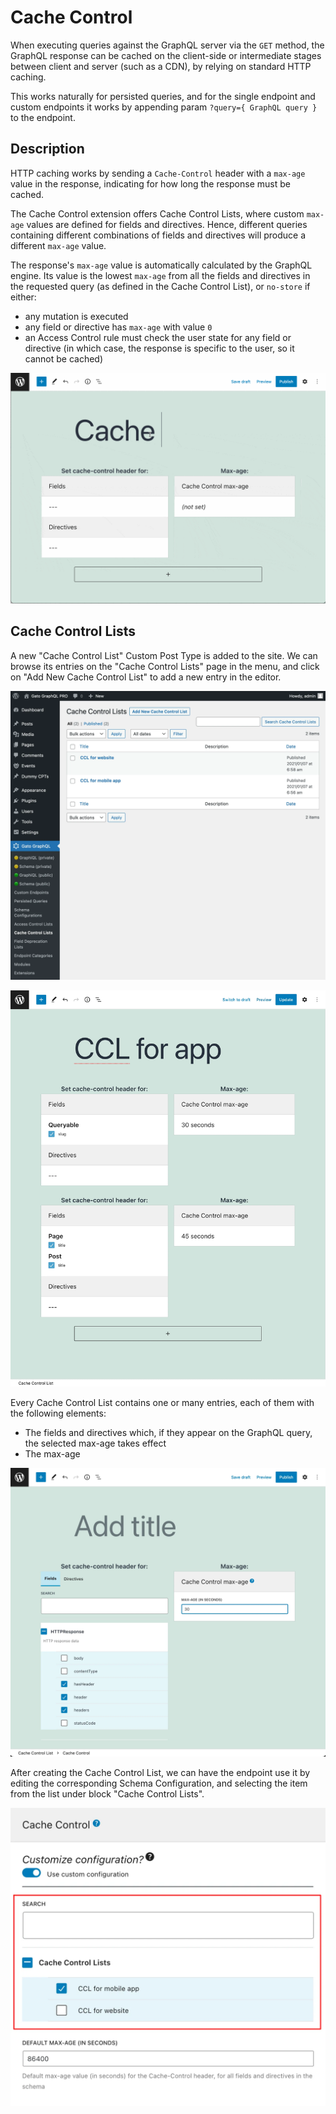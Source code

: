# Cache Control

When executing queries against the GraphQL server via the `GET` method, the GraphQL response can be cached on the client-side or intermediate stages between client and server (such as a CDN), by relying on standard HTTP caching.

This works naturally for persisted queries, and for the single endpoint and custom endpoints it works by appending param `?query={ GraphQL query }` to the endpoint.

## Description

HTTP caching works by sending a `Cache-Control` header with a `max-age` value in the response, indicating for how long the response must be cached.

The Cache Control extension offers Cache Control Lists, where custom `max-age` values are defined for fields and directives. Hence, different queries containing different combinations of fields and directives will produce a different `max-age` value.

The response's `max-age` value is automatically calculated by the GraphQL engine. Its value is the lowest `max-age` from all the fields and directives in the requested query (as defined in the Cache Control List), or `no-store` if either:

- any mutation is executed
- any field or directive has `max-age` with value `0`
- an Access Control rule must check the user state for any field or directive (in which case, the response is specific to the user, so it cannot be cached)

<div class="img-width-1024" markdown=1>

![Defining a cache control policy](../../images/cache-control.gif "Defining a cache control policy")

</div>

## Cache Control Lists

A new "Cache Control List" Custom Post Type is added to the site. We can browse its entries on the "Cache Control Lists" page in the menu, and click on "Add New Cache Control List" to add a new entry in the editor.

<div class="img-width-1024" markdown=1>

![Cache Control Lists](../../images/cache-control-lists.webp "Cache Control Lists")

</div>

<div class="img-width-1024" markdown=1>

![Cache Control List editor](../../images/cache-control-list.webp "Cache Control List editor")

Every Cache Control List contains one or many entries, each of them with the following elements:

</div>

- The fields and directives which, if they appear on the GraphQL query, the selected max-age takes effect
- The max-age

<div class="img-width-1024" markdown=1>

![Cache Control entry](../../images/cache-control-entry.webp "Cache Control entry")

</div>

After creating the Cache Control List, we can have the endpoint use it by editing the corresponding Schema Configuration, and selecting the item from the list under block "Cache Control Lists".

<div class="img-width-640" markdown=1>

![Selecting a Cache Control List in the Schema Configuration](../../images/schema-config-cache-control-lists.webp "Selecting a Cache Control List in the Schema Configuration")

</div>

